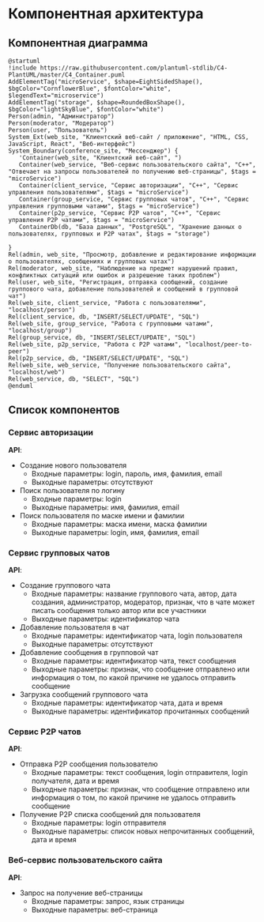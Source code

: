 # Компонентная архитектура
<!-- Состав и взаимосвязи компонентов системы между собой и внешними системами с указанием протоколов, ключевые технологии, используемые для реализации компонентов.
Диаграмма контейнеров C4 и текстовое описание. 
-->
## Компонентная диаграмма

```plantuml
@startuml
!include https://raw.githubusercontent.com/plantuml-stdlib/C4-PlantUML/master/C4_Container.puml
AddElementTag("microService", $shape=EightSidedShape(), $bgColor="CornflowerBlue", $fontColor="white", $legendText="microservice")
AddElementTag("storage", $shape=RoundedBoxShape(), $bgColor="lightSkyBlue", $fontColor="white")
Person(admin, "Администратор")
Person(moderator, "Модератор")
Person(user, "Пользователь")
System_Ext(web_site, "Клиентский веб-сайт / приложение", "HTML, CSS, JavaScript, React", "Веб-интерфейс")
System_Boundary(conference_site, "Мессенджер") {
   'Container(web_site, "Клиентский веб-сайт", ")
   Container(web_service, "Веб-сервис пользовательского сайта", "C++", "Отвечает на запросы пользователей по получению веб-страницы", $tags = "microService")
   Container(client_service, "Сервис авторизации", "C++", "Сервис управления пользователями", $tags = "microService")    
   Container(group_service, "Сервис групповых чатов", "C++", "Сервис управления групповыми чатами", $tags = "microService") 
   Container(p2p_service, "Сервис P2P чатов", "C++", "Сервис управления P2P чатами", $tags = "microService")  
   ContainerDb(db, "База данных", "PostgreSQL", "Хранение данных о пользователях, групповых и P2P чатах", $tags = "storage")
   
}
Rel(admin, web_site, "Просмотр, добавление и редактирование информации о пользователях, сообщениях и групповых чатах")
Rel(moderator, web_site, "Наблюдение на предмет нарушений правил, конфликтных ситуаций или ошибок и разрешение таких проблем")
Rel(user, web_site, "Регистрация, отправка сообщений, создание группового чата, добавление пользователей и сообщений в групповой чат")
Rel(web_site, client_service, "Работа с пользователями", "localhost/person")
Rel(client_service, db, "INSERT/SELECT/UPDATE", "SQL")
Rel(web_site, group_service, "Работа с групповыми чатами", "localhost/group")
Rel(group_service, db, "INSERT/SELECT/UPDATE", "SQL")
Rel(web_site, p2p_service, "Работа с P2P чатами", "localhost/peer-to-peer")
Rel(p2p_service, db, "INSERT/SELECT/UPDATE", "SQL")
Rel(web_site, web_service, "Получение пользовательского сайта", "localhost/web")
Rel(web_service, db, "SELECT", "SQL")
@enduml
```
## Список компонентов  

### Сервис авторизации
**API**:
- Создание нового пользователя
  - Входные параметры: login, пароль, имя, фамилия, email
  - Выходные параметры: отсутствуют
- Поиск пользователя по логину
  - Входные параметры:  login
  - Выходные параметры: имя, фамилия, email
- Поиск пользователя по маске имени и фамилии
  - Входные параметры: маска имени, маска фамилии
  - Выходные параметры: login, имя, фамилия, email

### Сервис групповых чатов
**API**:
- Создание группового чата
  - Входные параметры: название группового чата, автор, дата создания, администратор, модератор, признак, что в чате может писать сообщения только автор или все участники
  - Выходные параметры: идентификатор чата
- Добавление пользователя в чат
  - Входные параметры: идентификатор чата, login пользователя
  - Выходные параметры: отсутствуют
- Добавление сообщения в групповой чат
  - Входные параметры: идентификатор чата, текст сообщения 
  - Выходные параметры: признак, что сообщение отправлено или информация о том, по какой причине не удалось отправить сообщение
- Загрузка сообщений группового чата
  - Входные параметры: идентификатор чата, дата и время
  - Выходные параметры: идентификатор прочитанных сообщений

### Сервис P2P чатов
**API**:
- Отправка P2P сообщения пользователю
  - Входные параметры: текст сообщения, login отправителя, login получателя, дата и время
  - Выходные параметры: признак, что сообщение отправлено или информация о том, по какой причине не удалось отправить сообщение
- Получение P2P списка сообщений для пользователя
  - Входные параметры: login отправителя
  - Выходные параметры: список новых непрочитанных сообщений, дата и время

### Веб-сервис пользовательского сайта
**API**:
- Запрос на получение веб-страницы
  - Входные параметры: запрос, язык страницы
  - Выходные параметры: веб-страница
